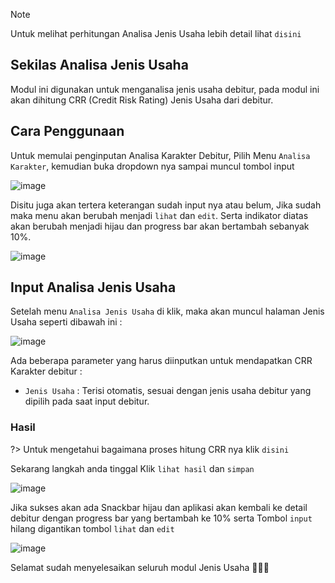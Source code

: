 > [!NOTE]
> Untuk melihat perhitungan Analisa Jenis Usaha lebih detail lihat `disini`

## Sekilas Analisa Jenis Usaha

Modul ini digunakan untuk menganalisa jenis usaha debitur, pada modul ini akan dihitung CRR (Credit Risk Rating) Jenis Usaha dari debitur.

## Cara Penggunaan

Untuk memulai penginputan Analisa Karakter Debitur, Pilih Menu `Analisa Karakter`, kemudian buka dropdown nya sampai muncul tombol input 

![image](https://user-images.githubusercontent.com/45744788/200152232-3d02406c-fffa-4d0e-9d39-35637a52085b.png)

Disitu juga akan tertera keterangan sudah input nya atau belum, Jika sudah maka menu akan berubah menjadi `lihat` dan `edit`.
Serta indikator diatas akan berubah menjadi hijau dan progress bar akan bertambah sebanyak 10%.

![image](https://user-images.githubusercontent.com/45744788/200152726-d0c3c286-338b-45b3-a4ff-17fe92fb1df1.png)

## Input Analisa Jenis Usaha

Setelah menu `Analisa Jenis Usaha` di klik, maka akan muncul halaman Jenis Usaha seperti dibawah ini : 

![image](https://user-images.githubusercontent.com/45744788/200152526-4486a9ae-1cba-43d7-9532-4d2db2338e27.png)

Ada beberapa parameter yang harus diinputkan untuk mendapatkan CRR Karakter debitur :

- `Jenis Usaha` : Terisi otomatis, sesuai dengan jenis usaha debitur yang dipilih pada saat input debitur.

### Hasil

?> Untuk mengetahui bagaimana proses hitung CRR nya klik `disini`

Sekarang langkah anda tinggal Klik `lihat hasil` dan `simpan` 

![image](https://user-images.githubusercontent.com/45744788/200152703-2e9fa36d-e13c-4340-9fa4-7adc8c5b8710.png)

Jika sukses akan ada Snackbar hijau dan aplikasi akan kembali ke detail debitur dengan progress bar yang bertambah ke 10% serta Tombol `input` hilang digantikan tombol `lihat` dan `edit`

![image](https://user-images.githubusercontent.com/45744788/200152712-a5c4ba58-09e1-49f5-81b9-da5f8074795e.png)

Selamat sudah menyelesaikan seluruh modul Jenis Usaha 🎉🎉🎉